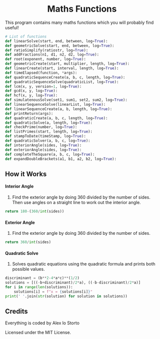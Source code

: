 <h1 align="center">Maths Functions</h1>

This program contains many maths functions which you will probably find useful!

```python
# List of functions
def linearSolve(start, end, between, log=True):
def geometricSolve(start, end, between, log=True):
def ratioSimplify(ratiostr, log=True):
def addFractions(n1, d1, n2, d2, log=True):
def root(exponent, number, log=True):
def geometricCreate(start, multiplier, length, log=True):
def linearCreate(start, interval, length, log=True):
def timeElapsed(function, *args):
def quadraticSequenceCreate(a, b, c, length, log=True):
def quadraticSequenceSolve(quadraticList, log=True):
def lcm(x, y, version=1, log=True):
def gcd(x, y, log=True):
def hcf(x, y, log=True):
def simulatenousSolve(set1, sum1, set2, sum2, log=True):
def linearSequenceSolve(linearList, log=True):
def linearSequenceCreate(a, b, length, log=True):
def printReturn(args):
def quadraticCreate(a, b, c, length, log=True):
def quadraticSolve(a, length, log=True):
def checkPrime(number, log=True):
def listPrimes(start, length, log=True):
def stampToDate(timeStamp, log=True):
def quadraticSolver(a, b, c, log=True):
def interiorAngle(sides, log=True):
def exteriorAngle(sides, log=True):
def completeTheSquare(a, b, c, log=True):
def expandDoubleBrackets(a1, b1, a2, b2, log=True):
```

## How it Works

#### Interior Angle

1. Find the exterior angle by doing 360 divided by the number of sides. Then use angles on a straight line to work out the interior angle.

```python
return 180-(360/int(sides))
```

#### Exterior Angle

1. Find the exterior angle by doing 360 divided by the number of sides.

```python
return 360/int(sides)
```

#### Quadratic Solve

1. Solves quadratic equations using the quadratic formula and prints both possible values.

```python
discriminant = (b**2-4*a*c)**(1/2)
solutions = [((-b+discriminant)/2*a), ((-b-discriminant)/2*a)]
for i in range(len(solutions)):
    solutions[i] = f"x = {solutions[i]}"
print(' '.join(str(solution) for solution in solutions))
```

## Credits

Everything is coded by Alex lo Storto

Licensed under the MIT License.

